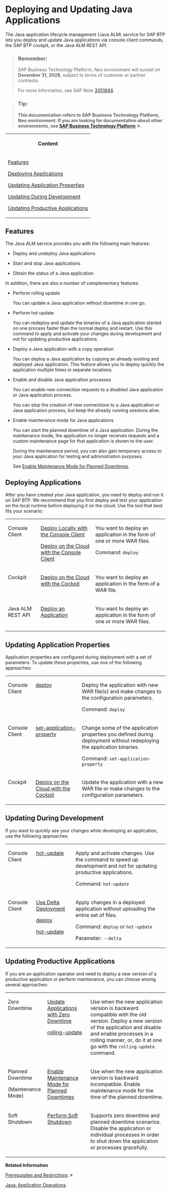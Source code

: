 <!-- loioe5dfbc6cbb5710149279f67fb43d4e5d -->

# Deploying and Updating Java Applications

The Java application lifecycle management \(Java ALM\) service for SAP BTP lets you deploy and update Java applications via console client commands, the SAP BTP cockpit, or the Java ALM REST API.

> ### Remember:  
> SAP Business Technology Platform, Neo environment will sunset on **December 31, 2028**, subject to terms of customer or partner contracts.
> 
> For more information, see SAP Note [3351844](https://me.sap.com/notes/3351844).

> ### Tip:  
> **This documentation refers to SAP Business Technology Platform, Neo environment. If you are looking for documentation about other environments, see [SAP Business Technology Platform](https://help.sap.com/viewer/65de2977205c403bbc107264b8eccf4b/Cloud/en-US/6a2c1ab5a31b4ed9a2ce17a5329e1dd8.html "SAP Business Technology Platform (SAP BTP) is an integrated offering comprised of four technology portfolios: database and data management, application development and integration, analytics, and intelligent technologies. The platform offers users the ability to turn data into business value, compose end-to-end business processes, and build and extend SAP applications quickly.") :arrow_upper_right:.**


<table>
<tr>
<th valign="top">

Content

</th>
</tr>
<tr>
<td valign="top">

[Features](deploying-and-updating-java-applications-e5dfbc6.md#loioe5dfbc6cbb5710149279f67fb43d4e5d__features)

[Deploying Applications](deploying-and-updating-java-applications-e5dfbc6.md#loioe5dfbc6cbb5710149279f67fb43d4e5d__deploying)

[Updating Application Properties](deploying-and-updating-java-applications-e5dfbc6.md#loioe5dfbc6cbb5710149279f67fb43d4e5d__update_properties)

[Updating During Development](deploying-and-updating-java-applications-e5dfbc6.md#loioe5dfbc6cbb5710149279f67fb43d4e5d__update_during_dev)

[Updating Productive Applications](deploying-and-updating-java-applications-e5dfbc6.md#loioe5dfbc6cbb5710149279f67fb43d4e5d__update_prod_apps)

</td>
</tr>
</table>



<a name="loioe5dfbc6cbb5710149279f67fb43d4e5d__features"/>

## Features

The Java ALM service provides you with the following main features:

-   Deploy and undeploy Java applications

-   Start and stop Java applications

-   Obtain the status of a Java application


In addition, there are also a number of complementary features:

-   Perform rolling update

    You can update a Java application without downtime in one go.

-   Perform hot update

    You can redeploy and update the binaries of a Java application started on one process faster than the normal deploy and restart. Use this command to apply and activate your changes during development and not for updating productive applications.

-   Deploy a Java application with a copy operation

    You can deploy a Java application by copying an already existing and deployed Java application. This feature allows you to deploy quickly the application multiple times in separate locations.

-   Enable and disable Java application processes

    You can enable new connection requests to a disabled Java application or Java application process.

    You can stop the creation of new connections to a Java application or Java application process, but keep the already running sessions alive.

-   Enable maintenance mode for Java applications

    You can start the planned downtime of a Java application. During the maintenance mode, the application no longer receives requests and a custom maintenance page for that application is shown to the user.

    During the maintenance period, you can also gain temporary access to your Java application for testing and administration purposes.

    See [Enable Maintenance Mode for Planned Downtimes](../50-administration-and-ops-neo/enable-maintenance-mode-for-planned-downtimes-aa04f29.md).




<a name="loioe5dfbc6cbb5710149279f67fb43d4e5d__deploying"/>

## Deploying Applications

After you have created your Java application, you need to deploy and run it on SAP BTP. We recommend that you first deploy and test your application on the local runtime before deploying it on the cloud. Use the tool that best fits your scenario:


<table>
<tr>
<td valign="top">

Console Client

</td>
<td valign="top">

[Deploy Locally with the Console Client](deploy-locally-with-the-console-client-937c833.md)

[Deploy on the Cloud with the Console Client](deploy-on-the-cloud-with-the-console-client-030863c.md)

</td>
<td valign="top">

You want to deploy an application in the form of one or more WAR files.

Command: `deploy`

</td>
</tr>
<tr>
<td valign="top">

Cockpit

</td>
<td valign="top">

[Deploy on the Cloud with the Cockpit](deploy-on-the-cloud-with-the-cockpit-abded96.md)

</td>
<td valign="top">

You want to deploy an application in the form of a WAR file.

</td>
</tr>
<tr>
<td valign="top">

Java ALM REST API

</td>
<td valign="top">

[Deploy an Application](java-alm-api-fc944d1.md#loio83729f7df7074de3a795d61ae8844c0e) 

</td>
<td valign="top">

You want to deploy an application in the form of one or more WAR files.

</td>
</tr>
</table>



<a name="loioe5dfbc6cbb5710149279f67fb43d4e5d__update_properties"/>

## Updating Application Properties

Application properties are configured during deployment with a set of parameters. To update these properties, use one of the following approaches:


<table>
<tr>
<td valign="top">

Console Client

</td>
<td valign="top">

[deploy](../50-administration-and-ops-neo/deploy-937db4f.md) 

</td>
<td valign="top">

Deploy the application with new WAR file\(s\) and make changes to the configuration parameters.

Command: `deploy`

</td>
</tr>
<tr>
<td valign="top">

Console Client

</td>
<td valign="top">

[set-application-property](../50-administration-and-ops-neo/set-application-property-113e957.md) 

</td>
<td valign="top">

Change some of the application properties you defined during deployment without redeploying the application binaries.

Command: `set-application-property` 

</td>
</tr>
<tr>
<td valign="top">

Cockpit

</td>
<td valign="top">

[Deploy on the Cloud with the Cockpit](deploy-on-the-cloud-with-the-cockpit-abded96.md)

</td>
<td valign="top">

Update the application with a new WAR file or make changes to the configuration parameters.

</td>
</tr>
</table>



<a name="loioe5dfbc6cbb5710149279f67fb43d4e5d__update_during_dev"/>

## Updating During Development

If you want to quickly see your changes while developing an application, use the following approaches:


<table>
<tr>
<td valign="top">

Console Client

</td>
<td valign="top">

[hot-update](../50-administration-and-ops-neo/hot-update-7ae6493.md)

</td>
<td valign="top">

Apply and activate changes. Use the command to speed up development and not for updating productive applications.

Command: `hot-update` 

</td>
</tr>
<tr>
<td valign="top">

Console Client

</td>
<td valign="top">

[Use Delta Deployment](use-delta-deployment-7a4aba2.md)

[deploy](../50-administration-and-ops-neo/deploy-937db4f.md)

[hot-update](../50-administration-and-ops-neo/hot-update-7ae6493.md)

</td>
<td valign="top">

Apply changes in a deployed application without uploading the entire set of files.

Command: `deploy` or `hot-update`

Parameter: `--delta` 

</td>
</tr>
</table>



<a name="loioe5dfbc6cbb5710149279f67fb43d4e5d__update_prod_apps"/>

## Updating Productive Applications

If you are an application operator and need to deploy a new version of a productive application or perform maintenance, you can choose among several approaches:


<table>
<tr>
<td valign="top">

Zero Downtime

</td>
<td valign="top">

[Update Applications with Zero Downtime](../50-administration-and-ops-neo/update-applications-with-zero-downtime-a10f6c2.md)

[rolling-update](../50-administration-and-ops-neo/rolling-update-3f5d412.md)

</td>
<td valign="top">

Use when the new application version is backward compatible with the old version. Deploy a new version of the application and disable and enable processes in a rolling manner, or, do it at one go with the `rolling-update` command.

</td>
</tr>
<tr>
<td valign="top">

Planned Downtime

\(Maintenance Mode\)

</td>
<td valign="top">

[Enable Maintenance Mode for Planned Downtimes](../50-administration-and-ops-neo/enable-maintenance-mode-for-planned-downtimes-aa04f29.md) 

</td>
<td valign="top">

Use when the new application version is backward incompatible. Enable maintenance mode for the time of the planned downtime.

</td>
</tr>
<tr>
<td valign="top">

Soft Shutdown

</td>
<td valign="top">

[Perform Soft Shutdown](../50-administration-and-ops-neo/perform-soft-shutdown-17e8e96.md) 

</td>
<td valign="top">

Supports zero downtime and planned downtime scenarios. Disable the application or individual processes in order to shut down the application or processes gracefully.

</td>
</tr>
</table>

**Related Information**  


[Prerequisites and Restrictions](https://help.sap.com/viewer/65de2977205c403bbc107264b8eccf4b/Cloud/en-US/e6ddaefcbb571014b70fa01fc6a3f818.html "Find a list of the product prerequisites and restrictions for SAP BTP.") :arrow_upper_right:

[Java: Application Operations](../50-administration-and-ops-neo/java-application-operations-76f6dcf.md "")

